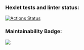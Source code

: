 ### Hexlet tests and linter status:
[![Actions Status](https://github.com/time9v/python-project-49/workflows/hexlet-check/badge.svg)](https://github.com/time9v/python-project-49/actions)


### Maintainability Badge:
<a href="https://codeclimate.com/github/time9v/python-project-49/maintainability"><img src="https://api.codeclimate.com/v1/badges/7faa86dd57a58302ab40/maintainability" /></a>

